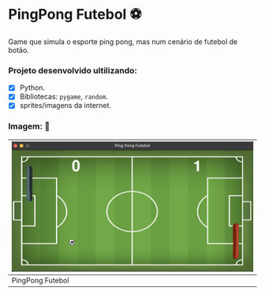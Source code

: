 # PingPong Futebol :soccer:
 Game que simula o esporte ping pong, mas num cenário de futebol de botão.
 
  ### Projeto desenvolvido ultilizando:
  - [x] Python.
  - [x] Bibliotecas: `pygame`, `random`.
  - [x] sprites/imagens da internet.

   ### Imagem: :space_invader:

   | ![image01](asset/pingpong-futebol.png) |
   | ------------------- |
   | PingPong Futebol
 

